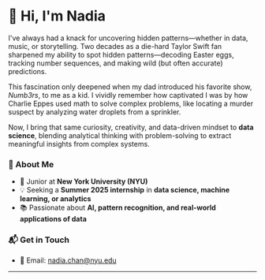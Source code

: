 # 👋 Hi, I'm Nadia

I've always had a knack for uncovering hidden patterns—whether in data, music, or storytelling. Two decades as a die-hard Taylor Swift fan sharpened my ability to spot hidden patterns—decoding Easter eggs, tracking number sequences, and making wild (but often accurate) predictions.  

This fascination only deepened when my dad introduced his favorite show, *Numb3rs*, to me as a kid. I vividly remember how captivated I was by how Charlie Eppes used math to solve complex problems, like locating a murder suspect by analyzing water droplets from a sprinkler.  

Now, I bring that same curiosity, creativity, and data-driven mindset to **data science**, blending analytical thinking with problem-solving to extract meaningful insights from complex systems.  

### 📌 About Me
- 🏫 Junior at **New York University (NYU)**
- 💡 Seeking a **Summer 2025 internship** in **data science, machine learning, or analytics**  
- 📚 Passionate about **AI, pattern recognition, and real-world applications of data**  

### 📬 Get in Touch  
- 📧 Email: [nadia.chan@nyu.edu](mailto:nadia.chan@nyu.edu)  

---
